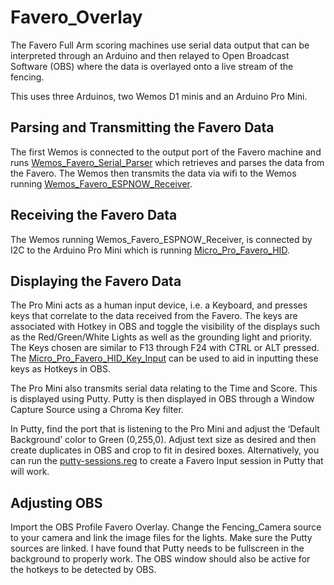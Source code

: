 # Favero_Overlay

The Favero Full Arm scoring machines use serial data output that can be interpreted through an Arduino and then relayed to Open Broadcast Software (OBS) where the data is overlayed onto a live stream of the fencing.

This uses three Arduinos, two Wemos D1 minis and an Arduino Pro Mini.

<h2>Parsing and Transmitting the Favero Data</h2>

The first Wemos is connected to the output port of the Favero machine and runs [Wemos_Favero_Serial_Parser]( https://github.com/BenKohn2004/Favero_Overlay/tree/main/Wemos_Favero_Serial_Parser) which retrieves and parses the data from the Favero. The Wemos then transmits the data via wifi to the Wemos running [Wemos_Favero_ESPNOW_Receiver](https://github.com/BenKohn2004/Favero_Overlay/tree/main/Wemos_Favero_ESPNOW_Receiver).

<h2>Receiving the Favero Data</h2>

The Wemos running Wemos_Favero_ESPNOW_Receiver, is connected by I2C to the Arduino Pro Mini which is running [Micro_Pro_Favero_HID](https://github.com/BenKohn2004/Favero_Overlay/tree/main/Micro_Pro_Favero_HID).

<h2>Displaying the Favero Data</h2>

The Pro Mini acts as a human input device, i.e. a Keyboard, and presses keys that correlate to the data received from the Favero. The keys are associated with Hotkey in OBS and toggle the visibility of the displays such as the Red/Green/White Lights as well as the grounding light and priority. The Keys chosen are similar to F13 through F24 with CTRL or ALT pressed. The [Micro_Pro_Favero_HID_Key_Input](https://github.com/BenKohn2004/Favero_Overlay/tree/main/Micro_Pro_Favero_HID_Key_Input_Tool) can be used to aid in inputting these keys as Hotkeys in OBS.

The Pro Mini also transmits serial data relating to the Time and Score. This is displayed using Putty. Putty is then displayed in OBS through a Window Capture Source using a Chroma Key filter.

In Putty, find the port that is listening to the Pro Mini and adjust the ‘Default Background’ color to Green (0,255,0). Adjust text size as desired and then create duplicates in OBS and crop to fit in desired boxes. Alternatively, you can run the [putty-sessions.reg](https://github.com/BenKohn2004/Favero_Overlay/blob/main/putty-sessions.reg) to create a Favero Input session in Putty that will work.

<h2>Adjusting OBS</h2>

Import the OBS Profile Favero Overlay. Change the Fencing_Camera source to your camera and link the image files for the lights. Make sure the Putty sources are linked. I have found that Putty needs to be fullscreen in the background to properly work. The OBS window should also be active for the hotkeys to be detected by OBS.

